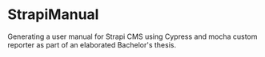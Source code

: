 # StrapiManual

Generating a user manual for Strapi CMS using Cypress and mocha custom reporter as part of an elaborated Bachelor's thesis.

